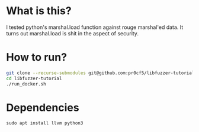 # What is this?
I tested python's marshal.load function against rouge marshal'ed data.
It turns out marshal.load is shit in the aspect of security.

# How to run?
```bash
git clone --recurse-submodules git@github.com:pr0cf5/libfuzzer-tutorial.git
cd libfuzzer-tutorial
./run_docker.sh
```

# Dependencies
`sudo apt install llvm python3`
